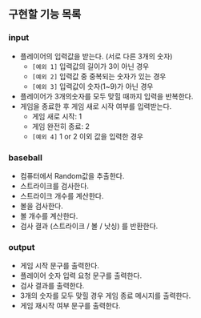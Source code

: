 ## 구현할 기능 목록
### input
* 플레이어의 입력값을 받는다. (서로 다른 3개의 숫자)
  * `[예외 1]` 입력값의 길이가 3이 아닌 경우
  * `[예외 2]` 입력값 중 중복되는 숫자가 있는 경우
  * `[예외 3]` 입력값이 숫자(1~9)가 아닌 경우
* 플레이어가 3개의숫자를 모두 맞힐 때까지 입력을 반복한다.
* 게임을 종료한 후 게임 새로 시작 여부를 입력받는다.
  * 게임 새로 시작: 1
  * 게임 완전히 종료: 2
  * `[예외 4]` 1 or 2 이외 값을 입력한 경우

### baseball
* 컴퓨터에서 Random값을 추출한다.
* 스트라이크를 검사한다.
* 스트라이크 개수를 계산한다.
* 볼을 검사한다.
* 볼 개수를 계산한다.
* 검사 결과 (스트라이크 / 볼 / 낫싱) 를 반환한다.

### output
* 게임 시작 문구를 출력한다.
* 플레이어 숫자 입력 요청 문구를 출력한다.
* 검사 결과를 출력한다.
* 3개의 숫자를 모두 맞힐 경우 게임 종료 메시지를 출력한다.
* 게임 재시작 여부 문구를 출력한다.